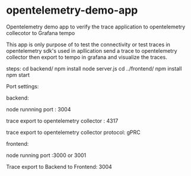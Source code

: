 # opentelemetry-demo-app
Opentelemetry demo app to verify  the trace application to opentelemetry collecotor to Grafana tempo

This app is only purpose of to test the connectivity or test traces in opentelemetry sdk's used in apllication send a trace to opentelemetry collector then export to tempo in grafana and visualize the traces.


steps:
 cd backend/
 npm install
 node server.js
 cd ../frontend/
 npm install
 npm start

 
Port settings:

backend:

node runnning port : 3004

trace export to opentelemetry collector : 4317

trace export to opentelemetry collector protocol: gPRC

frontend:

node running port :3000 or 3001

Trace export to Backend to Frontend: 3004
